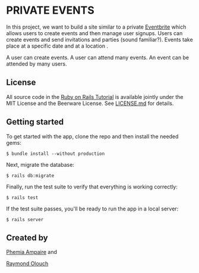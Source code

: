 # PRIVATE EVENTS

In this project, we want to build a site similar to a private [Eventbrite](https://www.eventbrite.com/) which allows users to create events and then manage user signups. Users can create events and send invitations and parties (sound familiar?). Events take place at a specific date and at a location .

A user can create events. A user can attend many events. An event can be attended by many users.

## License

All source code in the [Ruby on Rails Tutorial](https://www.railstutorial.org/)
is available jointly under the MIT License and the Beerware License. See
[LICENSE.md](LICENSE.md) for details.

## Getting started

To get started with the app, clone the repo and then install the needed gems:

```
$ bundle install --without production
```

Next, migrate the database:

```
$ rails db:migrate
```

Finally, run the test suite to verify that everything is working correctly:

```
$ rails test
```

If the test suite passes, you'll be ready to run the app in a local server:

```
$ rails server
```

## Created by
[Phemia Ampaire](github.com/ampaire) and 


[Raymond Olouch](github.com/rOlouchKe)